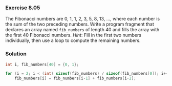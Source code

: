 ### Exercise 8.05
The Fibonacci numbers are 0, 1, 1, 2, 3, 5, 8, 13, ..., where each number is the
sum of the two preceding numbers. Write a program fragment that declares an
array named `fib_numbers` of length 40 and fills the array with the first 40
Fibonacci numbers. *Hint*: Fill in the first two numbers individually, then use
a loop to compute the remaining numbers.

### Solution

```c
int i, fib_numbers[40] = {0, 1};

for (i = 2; i < (int) sizeof(fib_numbers) / sizeof(fib_numbers[0]); i++)
    fib_numbers[i] = fib_numbers[i-1] + fib_numbers[i-2];
```


